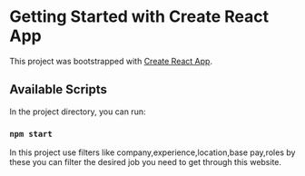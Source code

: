 # Getting Started with Create React App

This project was bootstrapped with [Create React App](https://github.com/facebook/create-react-app).

## Available Scripts

In the project directory, you can run:

### `npm start`

In this project use filters like company,experience,location,base pay,roles by these you can filter the desired  job you need to get through this website.

